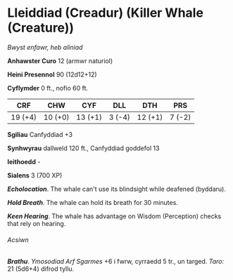 # Lleiddiad (Creadur) (Killer Whale (Creature))

*Bwyst enfawr, heb aliniad*

**Anhawster Curo** 12 (armwr naturiol)

**Heini Presennol** 90 (12d12+12)

**Cyflymder** 0 ft., nofio 60 ft.

| CRF     | CHW     | CYF     | DLL    | DTH     | PRS    |
|---------|---------|---------|--------|---------|--------|
| 19 (+4) | 10 (+0) | 13 (+1) | 3 (-4) | 12 (+1) | 7 (-2) |

**Sgiliau** Canfyddiad +3

**Synhwyrau** dallweld 120 ft., Canfyddiad goddefol 13

**Ieithoedd** -

**Sialens** 3 (700 XP)

***Echolocation***. The whale can't use its blindsight while deafened (byddaru).

***Hold Breath***. The whale can hold its breath for 30 minutes.

***Keen Hearing***. The whale has advantage on Wisdom (Perception) checks that rely on hearing.

###### Acsiwn

***Brathu***. *Ymosodiad Arf Sgarmes* +6 i fwrw, cyrraedd 5 tr., un targed. *Taro:* 21 (5d6+4) difrod tyllu.